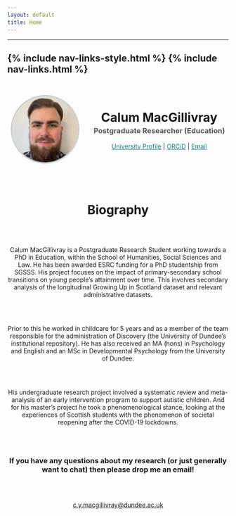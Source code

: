 ```yaml
---
layout: default
title: Home
---
```

---
{% include nav-links-style.html %}
{% include nav-links.html %}
---

<div style="
  display: flex;
  align-items: center;
  gap: 2rem;
  flex-wrap: wrap;
  margin-top: 2rem;
  justify-content: center;
  text-align: center;
">

  <!-- Profile Image -->
  <img src="/assets/images/profile.jpg" alt="Profile Photo" style="
    width: 150px;
    height: 150px;
    object-fit: cover;
    border-radius: 50%;
    border: 3px solid #ccc;
  ">

  <!-- Text Section -->
  <div style="text-align: center;">
    <div style="display: inline-block; min-width: 300px;">
      <h1 style="margin: 0;">Calum MacGillivray</h1>
      <h3 style="margin: 0.2em 0 1em; color: #555;">Postgraduate Researcher (Education)</h3>
      <p style="margin: 0;">
        <a href="https://discovery.dundee.ac.uk/en/persons/calum-macgillivray" target="_blank" style="color: #157878;">University Profile</a> |
        <a href="https://orcid.org/0009-0001-2871-6735" target="_blank" style="color: #157878;">ORCiD</a> |
        <a href="mailto:c.y.macgillivray@dundee.ac.uk" target="_blank" style="color: #157878;">Email</a>
    </p>
  </div>
</div>

# Biography

Calum MacGillivray is a Postgraduate Research Student working towards a PhD in Education, within the School of Humanities, Social Sciences and Law. He has been awarded ESRC funding for a PhD studentship from SGSSS. His project focuses on the impact of primary-secondary school transitions on young people’s attainment over time. This involves secondary analysis of the longitudinal Growing Up in Scotland dataset and relevant administrative datasets.

Prior to this he worked in childcare for 5 years and as a member of the team responsible for the administration of Discovery (the University of Dundee’s institutional repository). He has also received an MA (hons) in Psychology and English and an MSc in Developmental Psychology from the University of Dundee.

His undergraduate research project involved a systematic review and meta-analysis of an early intervention program to support autistic children. And for his master’s project he took a phenomenological stance, looking at the experiences of Scottish students with the phenomenon of societal reopening after the COVID-19 lockdowns.

### If you have any questions about my research (or just generally want to chat) then please drop me an email! 
c.y.macgillivray@dundee.ac.uk
